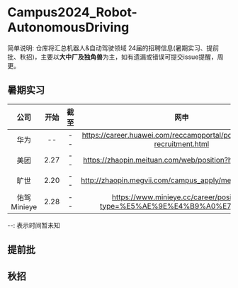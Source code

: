 # Campus2024_Robot-AutonomousDriving
简单说明: 仓库将汇总机器人&自动驾驶领域 24届的招聘信息(暑期实习、提前批、秋招)，主要以**大中厂及独角兽**为主，如有遗漏或错误可提交issue提醒，周更。

## 暑期实习

| 公司 | 开始 | 截至 | 网申 | 
| :----: | :----: | :----: | :----: |  
| 华为 | -- | -- | https://career.huawei.com/reccampportal/portal5/campus-recruitment.html |  
| 美团 | 2.27 | -- | https://zhaopin.meituan.com/web/position?hiringType=2_2 |  
| 旷世 | 2.20 | -- | http://zhaopin.megvii.com/campus_apply/megviihr/38642#/ |  
| 佑驾Minieye | 2.28 | -- |https://www.minieye.cc/career/positions?type=%E5%AE%9E%E4%B9%A0%E7%94%9F |  


--: 表示时间暂未知 


## 提前批




## 秋招

